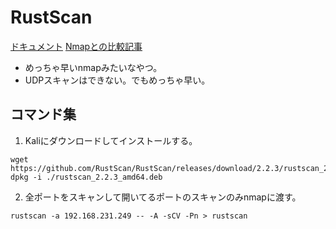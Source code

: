 # RustScan
[ドキュメント](https://github.com/RustScan/RustScan/releases)
[Nmapとの比較記事](https://jpn.nec.com/cybersecurity/blog/220930/index.html)
- めっちゃ早いnmapみたいなやつ。
- UDPスキャンはできない。でもめっちゃ早い。

## コマンド集
1. Kaliにダウンロードしてインストールする。
```
wget https://github.com/RustScan/RustScan/releases/download/2.2.3/rustscan_2.2.3_amd64.deb
dpkg -i ./rustscan_2.2.3_amd64.deb
```

2. 全ポートをスキャンして開いてるポートのスキャンのみnmapに渡す。
```
rustscan -a 192.168.231.249 -- -A -sCV -Pn > rustscan
```